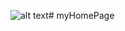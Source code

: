 ![alt text](https://github.com/sonamsharma/myHomePage/blob/master/myHomepage.gif "mymyHomePage")# myHomePage
